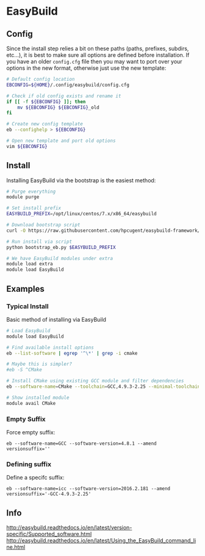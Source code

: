 # EasyBuild

## Config

Since the install step relies a bit on these paths (paths, prefixes, subdirs, etc...), it is best to make sure all options are defined before installation.
If you have an older `config.cfg` file then you may want to port over your options in the new format, otherwise just use the new template:


``` bash
# Default config location
EBCONFIG=${HOME}/.config/easybuild/config.cfg

# Check if old config exists and rename it
if [[ -f ${EBCONFIG} ]]; then
    mv ${EBCONFIG} ${EBCONFIG}_old
fi

# Create new config template
eb --confighelp > ${EBCONFIG}

# Open new template and port old options
vim ${EBCONFIG}
```


## Install

Installing EasyBuild via the bootstrap is the easiest method:

```bash
# Purge everything
module purge

# Set install prefix
EASYBUILD_PREFIX=/opt/linux/centos/7.x/x86_64/easybuild

# Download bootstrap script
curl -O https://raw.githubusercontent.com/hpcugent/easybuild-framework/develop/easybuild/scripts/bootstrap_eb.py

# Run install via script
python bootstrap_eb.py $EASYBUILD_PREFIX

# We have EasyBuild modules under extra
module load extra
module load EasyBuild
```

## Examples

### Typical Install

Basic method of installing via EasyBuild

```bash
# Load EasyBuild
module load EasyBuild

# Find available install options
eb --list-software | egrep '^\*' | grep -i cmake

# Maybe this is simpler?
#eb -S ^CMake

# Install CMake using existing GCC module and filter dependencies
eb --software-name=CMake --toolchain=GCC,4.9.3-2.25 --minimal-toolchains --filter-deps=ncurses

# Show installed module
module avail CMake
```

### Empty Suffix

Force empty suffix:

```
eb --software-name=GCC --software-version=4.8.1 --amend versionsuffix=''
```

### Defining suffix

Define a specifc suffix:

```
eb --software-name=icc --software-version=2016.2.181 --amend versionsuffix='-GCC-4.9.3-2.25'
```

## Info

http://easybuild.readthedocs.io/en/latest/version-specific/Supported_software.html
http://easybuild.readthedocs.io/en/latest/Using_the_EasyBuild_command_line.html
